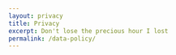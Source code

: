 ```yaml
---
layout: privacy
title: Privacy
excerpt: Don't lose the precious hour I lost
permalink: /data-policy/
---
```


